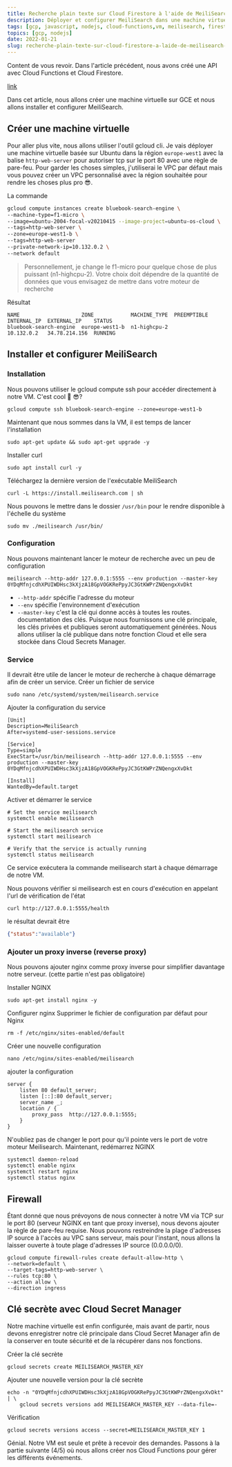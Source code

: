 ```yaml
---
title: Recherche plain texte sur Cloud Firestore à l'aide de MeiliSearch 3 - MeiliSearch
description: Déployer et configurer MeiliSearch dans une machine virtuelle sur Google Compute Engine
tags: [gcp, javascript, nodejs, cloud-functions,vm, meilisearch, firestore]
topics: [gcp, nodejs]
date: 2022-01-21
slug: recherche-plain-texte-sur-cloud-firestore-a-laide-de-meilisearch-3-meilisearch
---
```



Content de vous revoir. Dans l'article précédent, nous avons créé une API  avec Cloud Functions et Cloud Firestore.

[link](https://github.com/CorneilleEdi/bluebook-cloud-functions-meilisearch/tree/c1f07695a09017b635ffce8142339bdb62607718)

Dans cet article, nous allons créer une machine virtuelle sur GCE et nous allons installer et configurer MeiliSearch.


## Créer une machine virtuelle
Pour aller plus vite, nous allons utiliser l'outil gcloud cli. 
Je vais déployer une machine virtuelle basée sur Ubuntu dans la région `europe-west1` avec la balise `http-web-server` pour autoriser tcp sur le port 80 avec une règle de pare-feu.
Pour garder les choses simples, j'utiliserai le VPC par défaut mais vous pouvez créer un VPC personnalisé avec la région souhaitée pour rendre les choses plus pro 😎. 

La commande

```bash
gcloud compute instances create bluebook-search-engine \
--machine-type=f1-micro \
--image=ubuntu-2004-focal-v20210415 --image-project=ubuntu-os-cloud \
--tags=http-web-server \
--zone=europe-west1-b \
--tags=http-web-server
--private-network-ip=10.132.0.2 \
--network default
```

> Personnellement, je change le f1-micro pour quelque chose de plus puissant (n1-highcpu-2).
> Votre choix doit dépendre de la quantité de données que vous envisagez de mettre dans votre moteur de recherche

Résultat
```shell
NAME                    ZONE            MACHINE_TYPE  PREEMPTIBLE  INTERNAL_IP  EXTERNAL_IP    STATUS
bluebook-search-engine  europe-west1-b  n1-highcpu-2               10.132.0.2   34.78.214.156  RUNNING
```

## Installer et configurer MeiliSearch

### Installation
Nous pouvons utiliser le gcloud compute ssh pour accéder directement à notre VM. C'est cool 🚀 😎?

```shell
gcloud compute ssh bluebook-search-engine --zone=europe-west1-b
```

Maintenant que nous sommes dans la VM, il est temps de lancer l'installation

```shell
sudo apt-get update && sudo apt-get upgrade -y
```

Installer curl


```shell
sudo apt install curl -y
```

Téléchargez la dernière version de l'exécutable MeiliSearch


```shell
curl -L https://install.meilisearch.com | sh
```

Nous pouvons le mettre dans le dossier `/usr/bin` pour le rendre disponible à l'échelle du système
```shell
sudo mv ./meilisearch /usr/bin/
```

### Configuration
Nous pouvons maintenant lancer le moteur de recherche avec un peu de configuration

```shell
meilisearch --http-addr 127.0.0.1:5555 --env production --master-key 0YDqMfnjcdhXPUIWDHsc3kXjzA18GpVOGKRePpyJC3GtKWPrZNQengxXvDkt
```


- `--http-addr` spécifie l'adresse du moteur
- `--env` spécifie l'environnement d'exécution
- `--master-key` c'est la clé qui donne accès à toutes les routes. documentation des clés. Puisque nous fournissons une clé principale, les clés privées et publiques seront automatiquement générées. Nous allons utiliser la clé publique dans notre fonction Cloud et elle sera stockée dans Cloud Secrets Manager.

### Service

Il devrait être utile de lancer le moteur de recherche à chaque démarrage afin de créer un service. 
Créer un fichier de service

```shell
sudo nano /etc/systemd/system/meilisearch.service
```
Ajouter la configuration du service

```shell[meilisearch.service]
[Unit]
Description=MeiliSearch
After=systemd-user-sessions.service

[Service]
Type=simple
ExecStart=/usr/bin/meilisearch --http-addr 127.0.0.1:5555 --env production --master-key 0YDqMfnjcdhXPUIWDHsc3kXjzA18GpVOGKRePpyJC3GtKWPrZNQengxXvDkt

[Install]
WantedBy=default.target
```


Activer et démarrer le service

```shell
# Set the service meilisearch
systemctl enable meilisearch

# Start the meilisearch service
systemctl start meilisearch

# Verify that the service is actually running
systemctl status meilisearch
```

Ce service exécutera la commande meilisearch start à chaque démarrage de notre VM.

Nous pouvons vérifier si meilisearch est en cours d'exécution en appelant l'url de vérification de l'état

```shell
curl http://127.0.0.1:5555/health
```

le résultat devrait être
```json
{"status":"available"}
```


### Ajouter un proxy inverse (reverse proxy)
Nous pouvons ajouter nginx comme proxy inverse pour simplifier davantage notre serveur. (cette partie n'est pas obligatoire)

Installer NGINX

```shell
sudo apt-get install nginx -y
```

Configurer nginx
Supprimer le fichier de configuration par défaut pour Nginx
```shell
rm -f /etc/nginx/sites-enabled/default
```

Créer une nouvelle configuration

```shell
nano /etc/nginx/sites-enabled/meilisearch
```

ajouter la configuration

```shell
server {
    listen 80 default_server;
    listen [::]:80 default_server;
    server_name _;
    location / {
        proxy_pass  http://127.0.0.1:5555;
    }
}
```

N'oubliez pas de changer le port pour qu'il pointe vers le port de votre moteur Meilisearch. Maintenant, redémarrez NGINX

```shell
systemctl daemon-reload
systemctl enable nginx
systemctl restart nginx
systemctl status nginx
```


## Firewall

Étant donné que nous prévoyons de nous connecter à notre VM via TCP sur le port 80 (serveur NGINX en tant que proxy inverse), 
nous devons ajouter la règle de pare-feu requise. Nous pouvons restreindre la plage d'adresses IP source à l'accès au VPC sans serveur, 
mais pour l'instant, nous allons la laisser ouverte à toute plage d'adresses IP source (0.0.0.0/0).

```shell
gcloud compute firewall-rules create default-allow-http \
--network=default \
--target-tags=http-web-server \
--rules tcp:80 \
--action allow \
--direction ingress
```

## Clé secrète avec Cloud Secret Manager
Notre machine virtuelle est enfin configurée, mais avant de partir, 
nous devons enregistrer notre clé principale dans Cloud Secret Manager afin de la conserver en toute sécurité et de la récupérer dans nos fonctions.

Créer la clé secrète

```shell
gcloud secrets create MEILISEARCH_MASTER_KEY
```

Ajouter une nouvelle version pour la clé secrète

```shell
echo -n "0YDqMfnjcdhXPUIWDHsc3kXjzA18GpVOGKRePpyJC3GtKWPrZNQengxXvDkt" | \
    gcloud secrets versions add MEILISEARCH_MASTER_KEY --data-file=-
```

Vérification

```shell
gcloud secrets versions access --secret=MEILISEARCH_MASTER_KEY 1
```



Génial. Notre VM est seule et prête à recevoir des demandes.
Passons à la partie suivante (4/5) où nous allons créer nos Cloud Functions pour gérer les différents événements.
